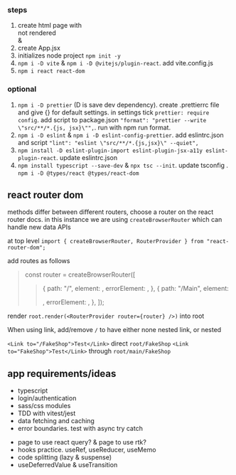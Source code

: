 ### steps

1. create html page with <div id="root">not rendered</div> & <script type="module" src="./App.jsx"></script>
2. create App.jsx
3. initializes node project `npm init -y`
4. `npm i -D vite` & `npm i -D @vitejs/plugin-react`. add vite.config.js
5. `npm i react react-dom`

### optional

1. `npm i -D prettier` (D is save dev dependency). create .prettierrc file and give {} for default settings. in settings tick `prettier: require config`. add script to package.json `"format": "prettier --write \"src/**/*.{js, jsx}\"",`. run with npm run format.
2. `npm i -D eslint` & `npm i -D eslint-config-prettier`. add eslintrc.json and script `"lint": "eslint \"src/**/*.{js,jsx}\" --quiet",`
3. `npm install -D eslint-plugin-import eslint-plugin-jsx-a11y eslint-plugin-react`. update eslintrc.json
4. `npm install typescript --save-dev` & `npx tsc --init`. update tsconfig . `npm i -D @types/react @types/react-dom`

## react router dom

methods differ between different routers, choose a router on the react router docs. in this instance we are using `createBrowserRouter` which can handle new data APIs

at top level `import { createBrowserRouter, RouterProvider } from "react-router-dom";`

add routes as follows

> const router = createBrowserRouter([
>
> > {
> > path: "/",
> > element: <LandingPage name="land prop" />,
> > errorElement: <ErrorPage />,
> > },
> > {
> > path: "/Main",
> > element: <Main />,
> > errorElement: <ErrorPage />,
> > },
> > ]);

render `root.render(<RouterProvider router={router} />)` into root

When using link, add/remove `/` to have either none nested link, or nested

`<Link to="/FakeShop">Test</Link>` direct `root/FakeShop`
`<Link to="FakeShop">Test</Link>` through `root/main/FakeShop`

## app requirements/ideas

- typescript
- login/authentication
- sass/css modules
- TDD with vitest/jest
- data fetching and caching
- error boundaries. test with async try catch
<!-- put in error handing for missing links -->
- page to use react query? & page to use rtk?
- hooks practice. useRef, useReducer, useMemo
- code splitting (lazy & suspense)
- useDeferredValue & useTransition
